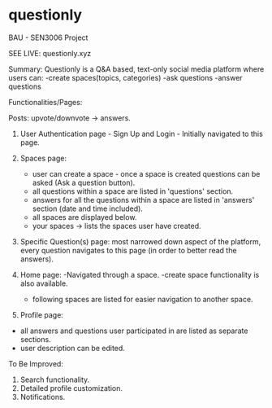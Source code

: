 # questionly
BAU - SEN3006  Project 

SEE LIVE: questionly.xyz

Summary: Questionly is a Q&A based, text-only social media platform where users can:
-create spaces(topics, categories)
-ask questions 
-answer questions

Functionalities/Pages:

Posts: upvote/downvote -> answers.

1) User Authentication page - Sign Up and Login - Initially navigated to this page.

2) Spaces page:
    - user can create a space - once a space is created questions can be asked (Ask a question button).
    - all questions within a space are listed in 'questions' section.
    - answers for all the questions within a space are listed in 'answers' section (date and time included).
    - all spaces are displayed below.
    - your spaces -> lists the spaces user have created.
    
3) Specific Question(s) page: most narrowed down aspect of the platform, every question navigates to this page (in order to better read the answers).

4) Home page:
    -Navigated through a space.
    -create space functionality is also available.
    - following spaces are listed for easier navigation to another space.
  

5) Profile page:
  - all answers and questions user participated in are listed as separate sections.
  - user description can be edited.
   
   
To Be Improved:
1) Search functionality.
2) Detailed profile customization.
3) Notifications.
